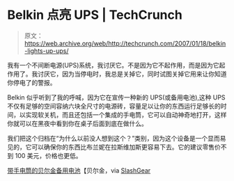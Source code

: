 # Belkin 点亮 UPS | TechCrunch

> 原文：<https://web.archive.org/web/http://techcrunch.com/2007/01/18/belkin-lights-up-ups/>

我有一个不间断电源(UPS)系统，我讨厌它。不是因为它不起作用，而是因为它起作用了。我讨厌它，因为当停电时，我总是关掉它，同时试图关掉它用来让你知道你停电了的警报。

Belkin 似乎听到了我的呼喊，因为它在宣传一种新的 UPS(或备用电池),这种 UPS 不仅有足够的空间容纳六块全尺寸的电源砖，容量足以让你的东西运行足够长的时间，以实现软关机，而且还包括一个集成的手电筒，它可以自动神奇地打开，这样你就可以在黑夜中看到你在桌子后面到底在做什么。

我们把这个归档在“为什么以前没人想到这个？”类别，因为这个设备是一个显而易见的，它可以确保你的东西比布兰妮在拉斯维加斯更容易下去。它的建议零售价不到 100 美元，价格也更低。

[带手电筒的贝尔金备用电池](https://web.archive.org/web/20151223143147/http://www.belkin.com/pressroom/releases/uploads/01_07_07Backup_Battery_with_Flashlight.html)【贝尔金，via [SlashGear](https://web.archive.org/web/20151223143147/http://www.slashgear.com/belkin-battery-backup-with-flashlight-183512.php)